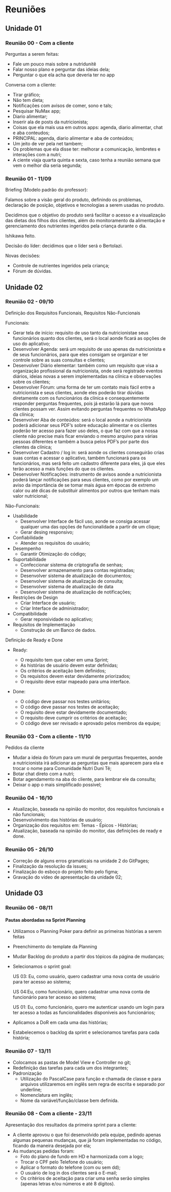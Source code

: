 # Reuniões

## Unidade 01

### Reunião 00 - Com a cliente

Perguntas a serem feitas:

- Fale um pouco mais sobre a nutridunitê
- Falar nosso plano e perguntar das ideias dela;
- Perguntar o que ela acha que deveria ter no app

Conversa com a cliente:

- Tirar gráfico;
- Não tem dieta;
- Notificações com avisos de comer, sono e tals;
- Pesquisar NuMax app;
- Diario alimentar;
- Inserir ala de posts da nutricionista;
- Coisas que ela mais usa em outros apps: agenda, diario alimentar, chat e aba conteudos;
- PRINCIPAL: agenda, diario alimentar e aba de conteúdos;
- Um jeito de ver pela net tambem;
- Os problemas que ela disse ter: melhorar a comunicação, lembretes e interações com a nutri;
- A ciente viaja quarta quinta e sexta, caso tenha a reunião semana que vem o melhor dia seria segunda;

### Reunião 01 - 11/09

Briefing (Modelo padrão do professor):

Falamos sobre a visão geral do produto, definindo os problemas, declaração de posição, objetivos e tecnologias a serem usadas no produto.

Decidimos que o objetivo do produto será facilitar o acesso e a visualização das dietas dos filhos dos clientes, além do monitoramento da alimentação e gerenciamento dos nutrientes ingeridos pela criança durante o dia.

Ishikawa feito.

Decisão do líder: decidimos que o líder será o Bertolazi.

Novas decisões:

- Controle de nutrientes ingeridos pela criança;
- Fórum de dúvidas.

## Unidade 02

### Reunião 02 - 09/10

Definição dos Requisitos Funcionais, Requisitos Não-Funcionais

Funcionais:

- Gerar tela de início: requisito de uso tanto da nutricionistae seus funcionários quanto dos clientes, será o local aonde ficará as opções de uso do aplicativo;
- Desenvolver Agenda: será um requisito de uso apenas da nutricionista e de seus funcionários, para que eles consigam se organizar e ter controle sobre as suas consultas e clientes;
- Desenvolver Diário elementar: também como um requisito que visa a organização profissional da nutricionista, onde será registrado eventos diários, ideias novas a serem implementadas na clínica e observações sobre os clientes;
- Desenvolver Fórum: uma forma de ter um contato mais fácil entre a nutricionista e seus clientes, aonde eles poderão tirar dúvidas diretamente com os funcionários da clínica e consequentemente responder perguntas frequentes, pois já estarão lá para que novos clientes possam ver. Assim evitando perguntas frequentes no WhatsApp da clínica;
- Desenvolver Aba de conteúdos: será o local aonde a nutricionista poderá adicionar seus PDF’s sobre educação alimentar e os clientes poderão ter acesso para fazer uso deles, o que faz com que a nossa cliente não precise mais ficar enviando o mesmo arquivo para várias pessoas diferentes e também a busca pelos PDF’s por parte dos clientes da clínica;
- Desenvolver Cadastro / log in: será aonde os clientes conseguirão crias suas contas e acessar o aplicativo, também funcionará para os funcionários, mas será feito um cadastro diferente para eles, já que eles terão acesso a mais funções do que os clientes.
- Desenvolver Notificações: instrumento de avisos aonde a nutricionista poderá lançar notificações para seus clientes, como por exemplo um aviso da importância de se tomar mais água em épocas de extremo calor ou até dicas de substituir alimentos por outros que tenham mais valor nutricional;

Não-Funcionais:

- Usabilidade
    - Desenvolver Interface de fácil uso, aonde se consiga acessar qualquer uma das opções de funcionalidade a partir de um clique;
    - Gerar desing responsivo;
- Confiabilidade
    - Atender os requisitos do usuário;
- Desempenho
    - Garantir Otimização do código;
- Suportabilidade
    - Confeccionar sistema de criptografia de senhas;
    - Desenvolver armazenamento para contas registradas;
    - Desenvolver sistema de atualização de documentos;
    - Desenvolver sistema de atualização de consulta;
    - Desenvolver sistema de atualização de data
    - Desenvolver sistema de atualização de notificações;
- Restrições de Design
    - Criar Interface de usuário;
    - Criar Interface de administrador;
- Compatibilidade
    - Gerar reponsividade no aplicativo;
- Requisitos de Implementação
    - Construção de um Banco de dados.

Definição de Ready e Done

- Ready:
    - O requisito tem que caber em uma Sprint;
    - As histórias de usuário devem estar definidas;
    - Os critérios de aceitação bem definidos;
    - Os requisitos devem estar devidamente priorizados;
    - O requisito deve estar mapeado para uma interface.

- Done:
    - O código deve passar nos testes unitários;
    - O código deve passar nos testes de aceitação;
    - O requisito deve estar devidamente documentado;
    - O requisito deve cumprir os critérios de aceitação;
    - O código deve ser revisado e aprovado pelos membros da equipe;

### Reunião 03 - Com a cliente - 11/10

Pedidos da cliente

- Mudar a ideia do fórum para um mural de perguntas frequentes, aonde a nutricionista irá adicionar as perguntas que mais aparecem para ela e trocar o nome para Comunidade Nutri Duni Tê;
- Botar chat direto com a nutri;
- Botar agendamento na aba do cliente, para lembrar ele da consulta;
- Deixar o app o mais simplificado possivel;

### Reunião 04 - 16/10

- Atualização, baseada na opinião do monitor, dos requisitos funcionais e não funcionais;
- Desenvolvimento das histórias de usuário;
- Organização dos requisitos em: Temas - Épicos - Histórias;
- Atualização, baseada na opinião do monitor, das definições de ready e done.

### Reunião 05 - 26/10

- Correção de alguns erros gramaticais na unidade 2 do GitPages;
- Finalização da resolução da issues;
- Finalização do esboço do projeto feito pelo figma;
- Gravação do vídeo de apresentação da unidade 02;

## Unidade 03

### Reunião 06 - 08/11

#### Pautas abordadas na Sprint Planning

- Utilizamos o Planning Poker para definir as primeiras histórias a serem feitas
- Preenchimento do template da Planning
- Mudar Backlog do produto a partir dos tópicos da página de mudanças;
- Selecionamos o sprint goal:
    
    US 03: Eu, como usuário, quero cadastrar uma nova conta de usuário
    para ter acesso ao sistema;
    
    US 04:Eu, como funcionário, quero cadastrar uma nova conta de
    funcionário para ter acesso ao sistema;
    
    US 01: Eu, como funcionário, quero me autenticar usando um login para
    ter acesso a todas as funcionalidades disponíveis aos funcionários;
    
- Aplicamos a DoR em cada uma das histórias;
- Estabelecemos o backlog da sprint e selecionamos tarefas para cada história;

### Reunião 07 - 13/11

- Colocamos as pastas de Model View e Controller no git;
- Redefinição das tarefas para cada um dos integrantes;
- Padronização
    - Utilização do PascalCase para função e chamada de classe e para arquivos utilizaremos em inglês sem regra de escrita e separado por underline;
    - Nomenclatura em inglês;
    - Nome da variável/função/classe bem definida.

### Reunião 08 - Com a cliente - 23/11

Apresentação dos resultados da primeira sprint para a cliente:

- A cliente aprovou o que foi desenvolvido pela equipe, pedindo apenas algumas pequenas mudanças, que já foram implementadas no código, ficando da maneira desejada por ela;
- As mudanças pedidas foram:
    - Foto do plano de fundo em HD e harmonizada com a logo;
    - Trocar o CPF pelo Telefone do usuário;
    - Aplicar o formato do telefone (com ou sem dd);
    - O usuário de log in dos clientes será o E-mail;
    - Os critérios de aceitação para criar uma senha serão simples (apenas letras e/ou números e até 8 dígitos).
